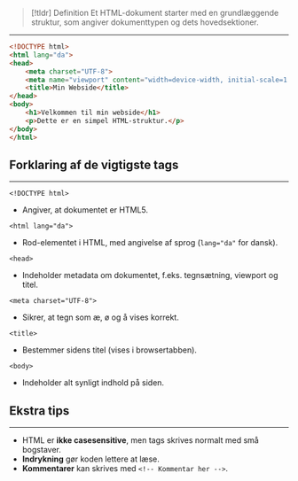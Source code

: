 
>[!tldr] Definition
>Et HTML-dokument starter med en grundlæggende struktur, som angiver dokumenttypen og dets hovedsektioner.

---
```html
<!DOCTYPE html> 
<html lang="da"> 
<head> 
	<meta charset="UTF-8"> 
	<meta name="viewport" content="width=device-width, initial-scale=1.0"> 
	<title>Min Webside</title> 
</head> 
<body> 
	<h1>Velkommen til min webside</h1>
	<p>Dette er en simpel HTML-struktur.</p> 
</body> 
</html>
```

## Forklaring af de vigtigste tags
---
`<!DOCTYPE html>`
- Angiver, at dokumentet er HTML5.

`<html lang="da">`
- Rod-elementet i HTML, med angivelse af sprog (`lang="da"` for dansk).
 
 `<head>`
- Indeholder metadata om dokumentet, f.eks. tegnsætning, viewport og titel.
 
 `<meta charset="UTF-8">`
- Sikrer, at tegn som æ, ø og å vises korrekt.

`<title>`
- Bestemmer sidens titel (vises i browsertabben).

`<body>`
- Indeholder alt synligt indhold på siden.

##  Ekstra tips
---
- HTML er **ikke casesensitive**, men tags skrives normalt med små bogstaver.
- **Indrykning** gør koden lettere at læse.
- **Kommentarer** kan skrives med `<!-- Kommentar her -->`.